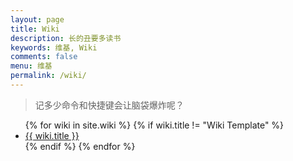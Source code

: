 ```yaml
---
layout: page
title: Wiki
description: 长的丑要多读书
keywords: 维基, Wiki
comments: false
menu: 维基
permalink: /wiki/
---
```


> 记多少命令和快捷键会让脑袋爆炸呢？

<ul class="listing">
{% for wiki in site.wiki %}
{% if wiki.title != "Wiki Template" %}
<li class="listing-item"><a href="{{ wiki.url }}">{{ wiki.title }}</a></li>
{% endif %}
{% endfor %}
</ul>


